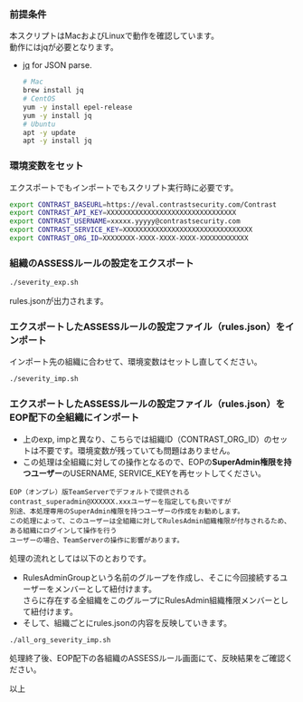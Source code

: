 ### 前提条件
本スクリプトはMacおよびLinuxで動作を確認しています。  
動作にはjqが必要となります。

- [jq](https://stedolan.github.io/jq/) for JSON parse.
  
    ```bash
    # Mac
    brew install jq
    # CentOS
    yum -y install epel-release
    yum -y install jq
    # Ubuntu
    apt -y update
    apt -y install jq
    ```

### 環境変数をセット
エクスポートでもインポートでもスクリプト実行時に必要です。
```bash
export CONTRAST_BASEURL=https://eval.contrastsecurity.com/Contrast
export CONTRAST_API_KEY=XXXXXXXXXXXXXXXXXXXXXXXXXXXXXXXX
export CONTRAST_USERNAME=xxxxx.yyyyy@contrastsecurity.com
export CONTRAST_SERVICE_KEY=XXXXXXXXXXXXXXXXXXXXXXXXXXXXXXXX
export CONTRAST_ORG_ID=XXXXXXXX-XXXX-XXXX-XXXX-XXXXXXXXXXXX
```

### 組織のASSESSルールの設定をエクスポート
```bash
./severity_exp.sh
```
rules.jsonが出力されます。

### エクスポートしたASSESSルールの設定ファイル（rules.json）をインポート
インポート先の組織に合わせて、環境変数はセットし直してください。
```bash
./severity_imp.sh
```

### エクスポートしたASSESSルールの設定ファイル（rules.json）をEOP配下の全組織にインポート
- 上のexp, impと異なり、こちらでは組織ID（CONTRAST_ORG_ID）のセットは不要です。環境変数が残っていても問題はありません。
- この処理は全組織に対しての操作となるので、EOPの**SuperAdmin権限を持つユーザー**のUSERNAME, SERVICE_KEYを再セットしてください。  
```
EOP（オンプレ）版TeamServerでデフォルトで提供されるcontrast_superadmin@XXXXXX.xxxユーザーを指定しても良いですが  
別途、本処理専用のSuperAdmin権限を持つユーザーの作成をお勧めします。  
この処理によって、このユーザーは全組織に対してRulesAdmin組織権限が付与されるため、ある組織にログインして操作を行う
ユーザーの場合、TeamServerの操作に影響があります。
```
処理の流れとしては以下のとおりです。
- RulesAdminGroupという名前のグループを作成し、そこに今回接続するユーザーをメンバーとして紐付けます。  
さらに存在する全組織をこのグループにRulesAdmin組織権限メンバーとして紐付けます。
- そして、組織ごとにrules.jsonの内容を反映していきます。
```bash
./all_org_severity_imp.sh
```

処理終了後、EOP配下の各組織のASSESSルール画面にて、反映結果をご確認ください。

以上

